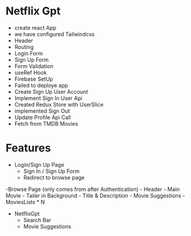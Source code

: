 # Netflix Gpt

- create react App
- we have configured Tailwindcss
- Header
- Routing
- Login Form
- Sign Up Form
- Form Validation
- useRef Hook
- Firebase SetUp
- Failed to deploye app
- Create Sign Up User Account
- Implement Sign In User Api
- Created Redux Store with UserSlice
- implemented Sign Out 
- Update Profile Api Call
- Fetch from TMDB Movies


# Features

- Login/Sign Up Page
    - Sign In / Sign Up Form
    - Redirect to browse page

-Browse Page (only comes from after Authentication)
    - Header
    - Main Movie
       - Tailer in Background
       - Title & Description
       - Movie Suggestions
          - MoviesLists * N

- NetflixGpt
   - Search Bar
   - Movie Suggestions   

